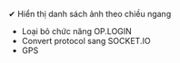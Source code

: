 ✔ Hiển thị danh sách ảnh theo chiều ngang
* Loại bỏ chức năng OP.LOGIN
* Convert protocol sang SOCKET.IO
* GPS